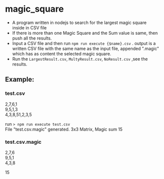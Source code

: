 # magic_square
- A program written in nodejs to search for  the largest magic square inside in CSV file  
- If there is more than one Magic Square and the Sum value is same, then push all the results. 
- Input a CSV file and then run `npm run execute {$name}.csv`  . output is a written CSV file with the same name as the input file, appended ".magic" which has as     content the selected magic square.
- Run the `LargestResult.csv`, `MultyResult.csv`, `NoResult.csv` ,see the results.  

## Example:
### test.csv    
2,7,6,1  
9,5,1,3  
4,3,8,51,2,3,5  


run `> npm run execute test.csv`  
File "test.csv.magic" generated. 3x3 Matrix, Magic sum 15

### test.csv.magic     
2,7,6  
9,5,1  
4,3,8  

15
